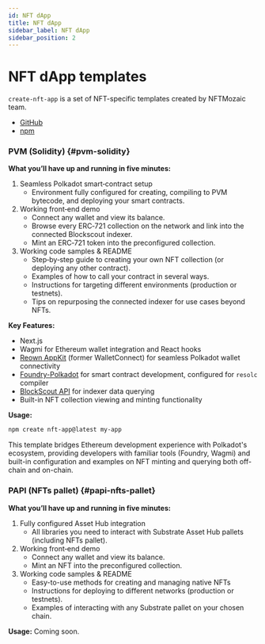 ```yaml
---
id: NFT dApp
title: NFT dApp
sidebar_label: NFT dApp
sidebar_position: 2
---
```


# NFT dApp templates

`create-nft-app` is a set of NFT-specific templates created by NFTMozaic team. 

- [GitHub](https://github.com/paritytech/create-polkadot-dapp)
- [npm](https://www.npmjs.com/package/create-nft-app)

### PVM (Solidity) {#pvm-solidity}

**What you’ll have up and running in five minutes:**

1. Seamless Polkadot smart‑contract setup
   * Environment fully configured for creating, compiling to PVM bytecode, and deploying your smart contracts.
2. Working front‑end demo
   * Connect any wallet and view its balance.
   * Browse every ERC‑721 collection on the network and link into the connected Blockscout indexer.
   * Mint an ERC‑721 token into the preconfigured collection.
3. Working code samples & README
   * Step‑by‑step guide to creating your own NFT collection (or deploying any other contract).
   * Examples of how to call your contract in several ways.
   * Instructions for targeting different environments (production or testnets).
   * Tips on repurposing the connected indexer for use cases beyond NFTs.

**Key Features:**

- Next.js
- Wagmi for Ethereum wallet integration and React hooks
- [Reown AppKit](https://reown.com/appkit) (former WalletConnect) for seamless Polkadot wallet connectivity
- [Foundry-Polkadot](https://github.com/paritytech/foundry-polkadot) for smart contract development, configured for `resolc` compiler
- [BlockScout API](https://blockscout-passet-hub.parity-testnet.parity.io/api-docs) for indexer data querying
- Built-in NFT collection viewing and minting functionality

**Usage:**

```sh
npm create nft-app@latest my-app
```

This template bridges Ethereum development experience with Polkadot's ecosystem, providing developers with familiar tools (Foundry, Wagmi) and built-in configuration and examples on NFT minting and querying both off-chain and on-chain.

### PAPI (NFTs pallet) {#papi-nfts-pallet}

**What you’ll have up and running in five minutes:**

1. Fully configured Asset Hub integration
   * All libraries you need to interact with Substrate Asset Hub pallets (including NFTs pallet).
2. Working front‑end demo
   * Connect any wallet and view its balance.
   * Mint an NFT into the preconfigured collection.
3. Working code samples & README
   * Easy-to-use methods for creating and managing native NFTs
   * Instructions for deploying to different networks (production or testnets).
   * Examples of interacting with any Substrate pallet on your chosen chain.

**Usage:**
Coming soon.